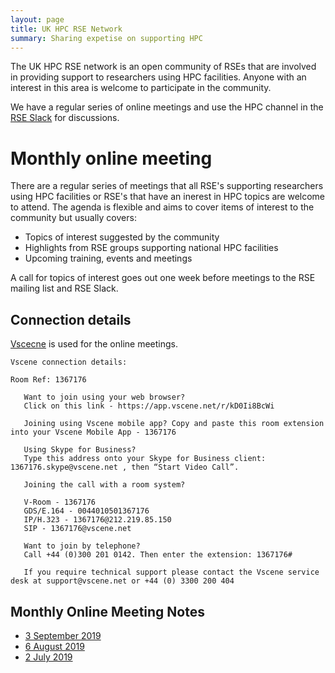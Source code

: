 ```yaml
---
layout: page
title: UK HPC RSE Network
summary: Sharing expetise on supporting HPC
---
```


The UK HPC RSE network is an open community of RSEs that are involved in providing support to researchers
using HPC facilities. Anyone with an interest in this area is welcome to participate in the community.

We have a regular series of online meetings and use the HPC channel in the
[RSE Slack](https://join.slack.com/t/ukrse/signup) for discussions.

# Monthly online meeting

There are a regular series of meetings that all RSE's supporting researchers using HPC facilities or RSE's
that have an inerest in HPC topics are welcome to attend. The agenda is flexible and aims to cover items
of interest to the community but usually covers:

   - Topics  of interest suggested by the community
   - Highlights from RSE groups supporting national HPC facilities
   - Upcoming training, events and meetings

A call for topics of interest goes out one week before meetings to the RSE mailing list and RSE Slack.

## Connection details

[Vscecne](https://app.vscene.net) is used for the online meetings.

```
Vscene connection details:

Room Ref: 1367176

   Want to join using your web browser?
   Click on this link - https://app.vscene.net/r/kD0Ii8BcWi

   Joining using Vscene mobile app? Copy and paste this room extension into your Vscene Mobile App - 1367176

   Using Skype for Business?
   Type this address onto your Skype for Business client: 1367176.skype@vscene.net , then “Start Video Call”.

   Joining the call with a room system?

   V-Room - 1367176
   GDS/E.164 - 0044010501367176
   IP/H.323 - 1367176@212.219.85.150
   SIP - 1367176@vscene.net

   Want to join by telephone?
   Call +44 (0)300 201 0142. Then enter the extension: 1367176#

   If you require technical support please contact the Vscene service desk at support@vscene.net or +44 (0) 3300 200 404 
```

## Monthly Online Meeting Notes

   - [3 September 2019](2019-09-03_HPCRSEMeetingNotes.html)
   - [6 August 2019](2019-08-06_HPCRSEMeetingNotes.html)
   - [2 July 2019](2019-07-02_HPCRSEMeetingNotes.html)